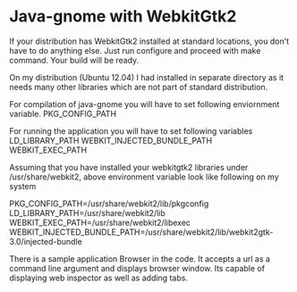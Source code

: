 Java-gnome with WebkitGtk2
=========================

If your distribution has WebkitGtk2 installed at standard locations, you don't have to do anything else. Just run configure and proceed with make command. Your build will be ready.

On my distribution (Ubuntu 12.04) I had installed in separate directory as it needs many other libraries which are not part of standard distribution.

For compilation of java-gnome you will have to set following enviornment variable.
PKG_CONFIG_PATH

For running the application you will have to set following variables
LD_LIBRARY_PATH
WEBKIT_INJECTED_BUNDLE_PATH
WEBKIT_EXEC_PATH

Assuming that you have installed your webkitgtk2 libraries under /usr/share/webkit2, above environment variable look like following on my system

PKG_CONFIG_PATH=/usr/share/webkit2/lib/pkgconfig
LD_LIBRARY_PATH=/usr/share/webkit2/lib
WEBKIT_EXEC_PATH=/usr/share/webkit2/libexec
WEBKIT_INJECTED_BUNDLE_PATH=/usr/share/webkit2/lib/webkit2gtk-3.0/injected-bundle

There is a sample application Browser in the code. It accepts a url as a command line argument and displays browser window. Its capable of displaying web inspector as well as adding tabs.

